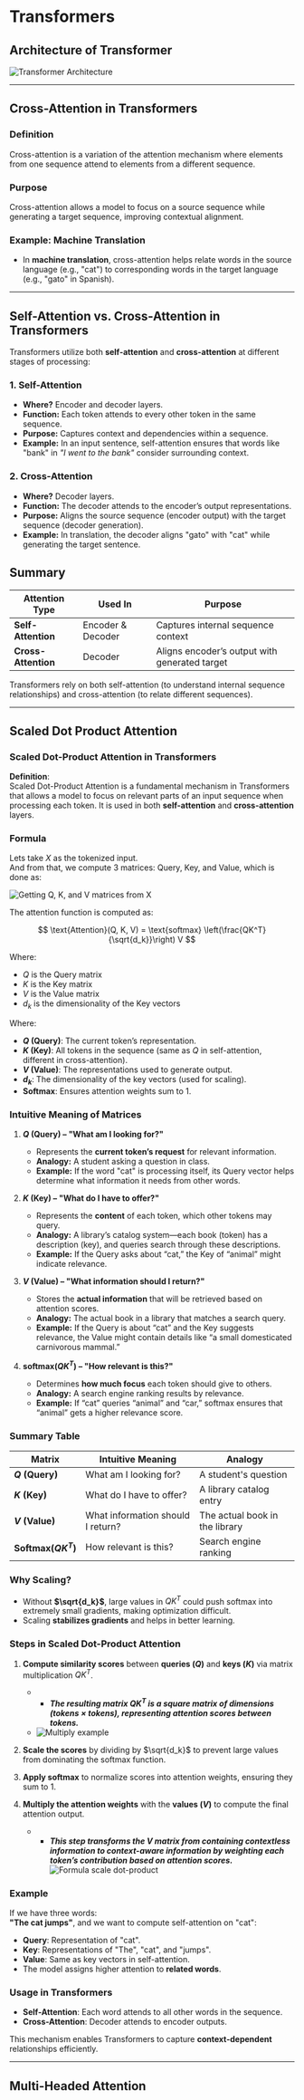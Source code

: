 # Transformers

## Architecture of Transformer
![Transformer Architecture](images/transformer_arch.png)

---

## **Cross-Attention in Transformers**
### **Definition**
Cross-attention is a variation of the attention mechanism where elements from one sequence attend to elements from a different sequence.

### **Purpose**
Cross-attention allows a model to focus on a source sequence while generating a target sequence, improving contextual alignment.

### **Example: Machine Translation**
- In **machine translation**, cross-attention helps relate words in the source language (e.g., "cat") to corresponding words in the target language (e.g., "gato" in Spanish).

---

## **Self-Attention vs. Cross-Attention in Transformers**
Transformers utilize both **self-attention** and **cross-attention** at different stages of processing:

### **1. Self-Attention**
- **Where?** Encoder and decoder layers.
- **Function:** Each token attends to every other token in the same sequence.
- **Purpose:** Captures context and dependencies within a sequence.
- **Example:** In an input sentence, self-attention ensures that words like "bank" in *"I went to the bank"* consider surrounding context.

### **2. Cross-Attention**
- **Where?** Decoder layers.
- **Function:** The decoder attends to the encoder’s output representations.
- **Purpose:** Aligns the source sequence (encoder output) with the target sequence (decoder generation).
- **Example:** In translation, the decoder aligns "gato" with "cat" while generating the target sentence.

## **Summary**
| Attention Type   | Used In  | Purpose |
|-----------------|---------|---------|
| **Self-Attention** | Encoder & Decoder | Captures internal sequence context |
| **Cross-Attention** | Decoder | Aligns encoder’s output with generated target |

Transformers rely on both self-attention (to understand internal sequence relationships) and cross-attention (to relate different sequences).

---

## **Scaled Dot Product Attention**

### **Scaled Dot-Product Attention in Transformers**

**Definition**:  
Scaled Dot-Product Attention is a fundamental mechanism in Transformers that allows a model to focus on relevant parts of an input sequence when processing each token. It is used in both **self-attention** and **cross-attention** layers.

### **Formula**

Lets take $X$ as the tokenized input.  
And from that, we compute 3 matrices: Query, Key, and Value, which is done as:  

![Getting Q, K, and V matrices from X](images/QKV.png)

The attention function is computed as:

$$
\text{Attention}(Q, K, V) = \text{softmax} \left(\frac{QK^T}{\sqrt{d_k}}\right) V
$$

Where:
- $Q$ is the Query matrix
- $K$ is the Key matrix
- $V$ is the Value matrix
- $d_k$ is the dimensionality of the Key vectors

Where:
- **$Q$ (Query)**: The current token’s representation.
- **$K$ (Key)**: All tokens in the sequence (same as $Q$ in self-attention, different in cross-attention).
- **$V$ (Value)**: The representations used to generate output.
- **$d_k$**: The dimensionality of the key vectors (used for scaling).
- **Softmax**: Ensures attention weights sum to 1.

### **Intuitive Meaning of Matrices**  

1. **$Q$ (Query) – "What am I looking for?"**  
   - Represents the **current token’s request** for relevant information.  
   - **Analogy:** A student asking a question in class.  
   - **Example:** If the word "cat" is processing itself, its Query vector helps determine what information it needs from other words.  

2. **$K$ (Key) – "What do I have to offer?"**  
   - Represents the **content** of each token, which other tokens may query.  
   - **Analogy:** A library’s catalog system—each book (token) has a description (key), and queries search through these descriptions.  
   - **Example:** If the Query asks about “cat,” the Key of “animal” might indicate relevance.  

3. **$V$ (Value) – "What information should I return?"**  
   - Stores the **actual information** that will be retrieved based on attention scores.  
   - **Analogy:** The actual book in a library that matches a search query.  
   - **Example:** If the Query is about “cat” and the Key suggests relevance, the Value might contain details like “a small domesticated carnivorous mammal.”  

4. **$\text{softmax}(QK^T)$ – "How relevant is this?"**  
   - Determines **how much focus** each token should give to others.  
   - **Analogy:** A search engine ranking results by relevance.  
   - **Example:** If “cat” queries “animal” and “car,” softmax ensures that “animal” gets a higher relevance score.  

### **Summary Table**  

| Matrix  | Intuitive Meaning | Analogy |
|---------|------------------|---------|
| **$Q$ (Query)** | What am I looking for? | A student's question |
| **$K$ (Key)**   | What do I have to offer? | A library catalog entry |
| **$V$ (Value)** | What information should I return? | The actual book in the library |
| **Softmax($QK^T$)** | How relevant is this? | Search engine ranking |

### **Why Scaling?**
- Without **$\sqrt{d_k}$**, large values in $QK^T$ could push softmax into extremely small gradients, making optimization difficult.
- Scaling **stabilizes gradients** and helps in better learning.

### **Steps in Scaled Dot-Product Attention**

1. **Compute similarity scores** between **queries ($Q$)** and **keys ($K$)** via matrix multiplication $QK^T$.
   - - ***The resulting matrix $QK^T$  is a square matrix of dimensions (tokens × tokens), representing attention scores between tokens.***  
   - ![Multiply example](images/QKt.png)

2. **Scale the scores** by dividing by $\sqrt{d_k}$ to prevent large values from dominating the softmax function.  

3. **Apply softmax** to normalize scores into attention weights, ensuring they sum to 1.  

4. **Multiply the attention weights** with the **values ($V$)** to compute the final attention output.
   - - ***This step transforms the V matrix from containing contextless information to context-aware information by weighting each token’s contribution based on attention scores.***     
![Formula scale dot-product](images/formula_scale_dot.png)

### **Example**
If we have three words:  
**"The cat jumps"**, and we want to compute self-attention on "cat":

- **Query**: Representation of "cat".
- **Key**: Representations of "The", "cat", and "jumps".
- **Value**: Same as key vectors in self-attention.
- The model assigns higher attention to **related words**.

### **Usage in Transformers**
- **Self-Attention**: Each word attends to all other words in the sequence.
- **Cross-Attention**: Decoder attends to encoder outputs.

This mechanism enables Transformers to capture **context-dependent** relationships efficiently.

---

## Multi-Headed Attention

